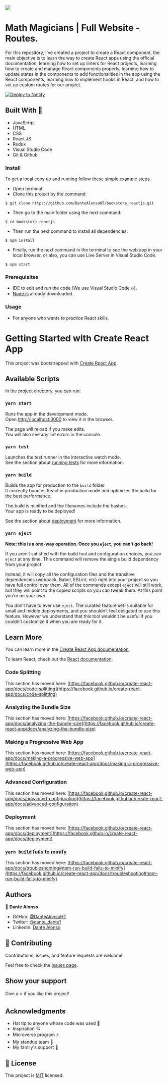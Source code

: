![](https://img.shields.io/badge/Microverse-blueviolet) 

# Math Magicians | Full Website - Routes.

For this repository, I've created a project to create a React component, the main objective is to learn the way to create React apps using the official documentation, learning how to set up linters for React projects, learning how to create and manage React components properly, learning how to update states in the components to add functionalities in the app using the React components, learning how to implement hooks in React, and how to set up custom routes for our project.

[![Deploy to Netlify](https://img.shields.io/badge/Netlify--app-URL%20Click%20on%20Me-%2300ad9f)](https://unruffled-beaver-3c2942.netlify.app/)

<center>
<div>
</div>
</center>

## Built With 🔨

- JavaScript
- HTML
- CSS
- React JS
- Redux
- Visual Studio Code
- Git & Github

### Install

To get a local copy up and running follow these simple example steps.
- Open terminal
- Clone this project by the command: 

```
$ git clone https://github.com/DanteAlonsoHT/bookstore_reactjs.git
```

- Then go to the main folder using the next command:

```
$ cd bookstore_reactjs
```

- Then run the next command to install all dependencies:

```
$ npm install
```


- Finally, run the next command in the terminal to see the web app in your local browser, or also, you can use Live Server in Visual Studio Code.

```
$ npm start
```

### Prerequisites

- IDE to edit and run the code (We use Visual Studio Code 🔥).
- [Node.js](https://nodejs.org/en/download/) already downloaded.


### Usage

- For anyone who wants to practice React skills.

# Getting Started with Create React App

This project was bootstrapped with [Create React App](https://github.com/facebook/create-react-app).

## Available Scripts

In the project directory, you can run:

### `yarn start`

Runs the app in the development mode.\
Open [http://localhost:3000](http://localhost:3000) to view it in the browser.

The page will reload if you make edits.\
You will also see any lint errors in the console.

### `yarn test`

Launches the test runner in the interactive watch mode.\
See the section about [running tests](https://facebook.github.io/create-react-app/docs/running-tests) for more information.

### `yarn build`

Builds the app for production to the `build` folder.\
It correctly bundles React in production mode and optimizes the build for the best performance.

The build is minified and the filenames include the hashes.\
Your app is ready to be deployed!

See the section about [deployment](https://facebook.github.io/create-react-app/docs/deployment) for more information.

### `yarn eject`

**Note: this is a one-way operation. Once you `eject`, you can’t go back!**

If you aren’t satisfied with the build tool and configuration choices, you can `eject` at any time. This command will remove the single build dependency from your project.

Instead, it will copy all the configuration files and the transitive dependencies (webpack, Babel, ESLint, etc) right into your project so you have full control over them. All of the commands except `eject` will still work, but they will point to the copied scripts so you can tweak them. At this point you’re on your own.

You don’t have to ever use `eject`. The curated feature set is suitable for small and middle deployments, and you shouldn’t feel obligated to use this feature. However we understand that this tool wouldn’t be useful if you couldn’t customize it when you are ready for it.

## Learn More

You can learn more in the [Create React App documentation](https://facebook.github.io/create-react-app/docs/getting-started).

To learn React, check out the [React documentation](https://reactjs.org/).

### Code Splitting

This section has moved here: [https://facebook.github.io/create-react-app/docs/code-splitting](https://facebook.github.io/create-react-app/docs/code-splitting)

### Analyzing the Bundle Size

This section has moved here: [https://facebook.github.io/create-react-app/docs/analyzing-the-bundle-size](https://facebook.github.io/create-react-app/docs/analyzing-the-bundle-size)

### Making a Progressive Web App

This section has moved here: [https://facebook.github.io/create-react-app/docs/making-a-progressive-web-app](https://facebook.github.io/create-react-app/docs/making-a-progressive-web-app)

### Advanced Configuration

This section has moved here: [https://facebook.github.io/create-react-app/docs/advanced-configuration](https://facebook.github.io/create-react-app/docs/advanced-configuration)

### Deployment

This section has moved here: [https://facebook.github.io/create-react-app/docs/deployment](https://facebook.github.io/create-react-app/docs/deployment)

### `yarn build` fails to minify

This section has moved here: [https://facebook.github.io/create-react-app/docs/troubleshooting#npm-run-build-fails-to-minify](https://facebook.github.io/create-react-app/docs/troubleshooting#npm-run-build-fails-to-minify)

## Authors

👤 **Dante Alonso**

- GitHub: [@DanteAlonsoHT](https://github.com/DanteAlonsoHT)
- Twitter: [@dante_dante1](https://twitter.com/dante_dante1)
- LinkedIn: [Dante Alonso](https://www.linkedin.com/in/dante-alonso/)


## 🤝 Contributing

Contributions, issues, and feature requests are welcome!

Feel free to check the [issues page](https://github.com/DanteAlonsoHT/bookstore_reactjs/issues).

## Show your support

Give a ⭐️ if you like this project!


## Acknowledgments

- Hat tip to anyone whose code was used 🔰
- Inspiration 💘
- Microverse program ⚡
- My standup team 🏹
- My family's support 🙌

## 📝 License

This project is [MIT](./LICENSE) licensed.
